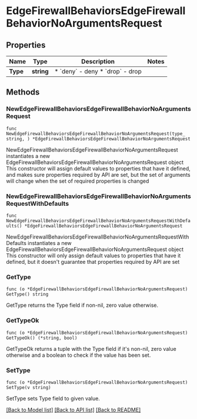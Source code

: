# EdgeFirewallBehaviorsEdgeFirewallBehaviorNoArgumentsRequest

## Properties

Name | Type | Description | Notes
------------ | ------------- | ------------- | -------------
**Type** | **string** | * &#x60;deny&#x60; - deny * &#x60;drop&#x60; - drop | 

## Methods

### NewEdgeFirewallBehaviorsEdgeFirewallBehaviorNoArgumentsRequest

`func NewEdgeFirewallBehaviorsEdgeFirewallBehaviorNoArgumentsRequest(type_ string, ) *EdgeFirewallBehaviorsEdgeFirewallBehaviorNoArgumentsRequest`

NewEdgeFirewallBehaviorsEdgeFirewallBehaviorNoArgumentsRequest instantiates a new EdgeFirewallBehaviorsEdgeFirewallBehaviorNoArgumentsRequest object
This constructor will assign default values to properties that have it defined,
and makes sure properties required by API are set, but the set of arguments
will change when the set of required properties is changed

### NewEdgeFirewallBehaviorsEdgeFirewallBehaviorNoArgumentsRequestWithDefaults

`func NewEdgeFirewallBehaviorsEdgeFirewallBehaviorNoArgumentsRequestWithDefaults() *EdgeFirewallBehaviorsEdgeFirewallBehaviorNoArgumentsRequest`

NewEdgeFirewallBehaviorsEdgeFirewallBehaviorNoArgumentsRequestWithDefaults instantiates a new EdgeFirewallBehaviorsEdgeFirewallBehaviorNoArgumentsRequest object
This constructor will only assign default values to properties that have it defined,
but it doesn't guarantee that properties required by API are set

### GetType

`func (o *EdgeFirewallBehaviorsEdgeFirewallBehaviorNoArgumentsRequest) GetType() string`

GetType returns the Type field if non-nil, zero value otherwise.

### GetTypeOk

`func (o *EdgeFirewallBehaviorsEdgeFirewallBehaviorNoArgumentsRequest) GetTypeOk() (*string, bool)`

GetTypeOk returns a tuple with the Type field if it's non-nil, zero value otherwise
and a boolean to check if the value has been set.

### SetType

`func (o *EdgeFirewallBehaviorsEdgeFirewallBehaviorNoArgumentsRequest) SetType(v string)`

SetType sets Type field to given value.



[[Back to Model list]](../README.md#documentation-for-models) [[Back to API list]](../README.md#documentation-for-api-endpoints) [[Back to README]](../README.md)


